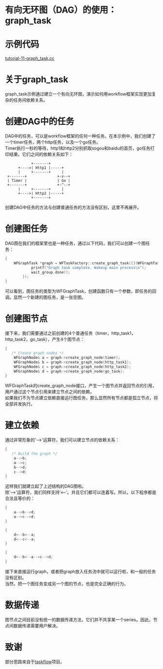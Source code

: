 # 有向无环图（DAG）的使用：graph_task
# 示例代码

[tutorial-11-graph_task.cc](/tutorial/tutorial-11-graph_task.cc)

# 关于graph_task

graph_task示例通过建立一个有向无环图，演示如何用workflow框架实现更加复杂的任务间依赖关系。

# 创建DAG中的任务

DAG中的任务，可以是workflow框架的任何一种任务。在本示例中，我们创建了一个timer任务，两个http任务，以及一个go任务。  
Timer执行一秒的等待，http1和http2分别抓取sogou和baidu的首页，go任务打印结果。它们之间的依赖关系如下：
~~~
            +-------+          
      +---->| Http1 |-----+   
      |     +-------+     |
 +-------+              +-v--+ 
 | Timer |              | Go | 
 +-------+              +-^--+ 
      |     +-------+     |    
      +---->| Http2 |-----+    
            +-------+          
~~~
创建DAG中任务的方法与创建普通任务的方法没有区别，这里不再展开。

# 创建图任务

DAG图在我们的框架里也是一种任务，通过以下代码，我们可以创建一个图任务：
~~~cpp
{
    WFGraphTask *graph = WFTaskFactory::create_graph_task([](WFGraphTask *) {
            printf("Graph task complete. Wakeup main process\n");
            wait_group.done();
        });
}
~~~
可以看到，图任务的类型为WFGraphTask，创建函数只有一个参数，即任务的回调。显然一个新建的图任务，是一张空图。

# 创建图节点

接下来，我们需要通过之前创建的4个普通任务（timer，http_task1，http_task2，go_task），产生4个图节点：
~~~cpp
{
   /* Create graph nodes */
    WFGraphNode& a = graph->create_graph_node(timer);
    WFGraphNode& b = graph->create_graph_node(http_task1);
    WFGraphNode& c = graph->create_graph_node(http_task2);
    WFGraphNode& d = graph->create_graph_node(go_task);
}
~~~
WFGraphTask的create_graph_node接口，产生一个图节点并返回节点的引用，用户通过这个节点引用来建立节点之间的依赖。  
如果我们不为节点建立依赖直接运行图任务，那么显然所有节点都是孤立节点，将全部并发执行。

# 建立依赖
通过非常形象的'-->'运算符，我们可以建立节点的依赖关系：
~~~cpp
{
   /* Build the graph */
    a-->b;
    a-->c;
    b-->d;
    c-->d;
}
~~~
这样我们就建立起了上述结构的DAG图啦。  
除’—>’运算符，我们同样支持’<—‘。并且它们都可以连着写。所以，以下程序都是合法且等价的：
~~~cpp
{
    a-->b-->d;
    a-->c-->d;
}
~~~
~~~cpp
{
    d<--b<--a;
    d<--c<--a;
}
~~~
~~~cpp
{
    d<--b<--a-->c-->d;
}
~~~
接下来直接运行graph，或者把graph放入任务流中就可以运行啦，和一般的任务没有区别。  
当然，把一个图任务变成另一个图的节点，也是完全正确的行为。

# 数据传递

图节点之间目前没有统一的数据传递方法，它们并不共享某一个series。因此，节点间数据传递需要用户解决。

# 致谢

部分思路来自于[taskflow](https://github.com/taskflow/taskflow)项目。


